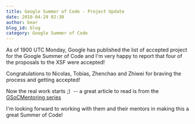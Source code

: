 ```yaml
---
title: Google Summer of Code - Project Update
date: 2010-04-29 02:30
author: bear
blog_id: blog
category: Google Summer of Code
---
```


As of 1900 UTC Monday, Google has published the list of accepted project for the Google Summer of Code and I'm very happy to report that four of the proposals to the XSF were accepted!

Congratulations to Nicolas, Tobias, Zhenchao and Zhiwei for braving the process and getting accepted!

Now the real work starts ;)  -- a great article to read is from the [GSoCMentoring series](http://en.flossmanuals.net/GSoCMentoring/MindtheGap)

I'm looking forward to working with them and their mentors in making this a great Summer of Code!
